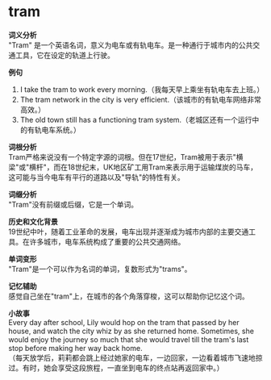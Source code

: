 # tram

**词义分析**  
"Tram" 是一个英语名词，意义为电车或有轨电车。是一种通行于城市内的公共交通工具，它在设定的轨道上行驶。

  

**例句**

  

1.  I take the tram to work every morning.（我每天早上乘坐有轨电车去上班。）
2.  The tram network in the city is very efficient.（该城市的有轨电车网络非常高效。）
3.  The old town still has a functioning tram system.（老城区还有一个运行中的有轨电车系统。）

  

**词根分析**  
Tram严格来说没有一个特定字源的词根。但在17世纪，Tram被用于表示"横梁"或"横杆"，而在18世纪末，UK地区矿工用Tram来表示用于运输煤炭的马车，这可能与当今电车有平行的道路以及"导轨"的特性有关。

  

**词缀分析**  
"Tram"没有前缀或后缀，它是一个单词。

  

**历史和文化背景**  
19世纪中叶，随着工业革命的发展，电车出现并逐渐成为城市内部的主要交通工具。在许多城市，电车系统构成了重要的公共交通网络。

  

**单词变形**  
"Tram"是一个可以作为名词的单词，复数形式为"trams"。

  

**记忆辅助**  
感觉自己坐在"tram"上，在城市的各个角落穿梭，这可以帮助你记忆这个词。

  

**小故事**  
Every day after school, Lily would hop on the tram that passed by her house, and watch the city whiz by as she returned home. Sometimes, she would enjoy the journey so much that she would travel till the tram's last stop before making her way back home.  
（每天放学后，莉莉都会跳上经过她家的电车，一边回家，一边看着城市飞速地掠过。有时，她会享受这段旅程，一直坐到电车的终点站再返回家中。）
